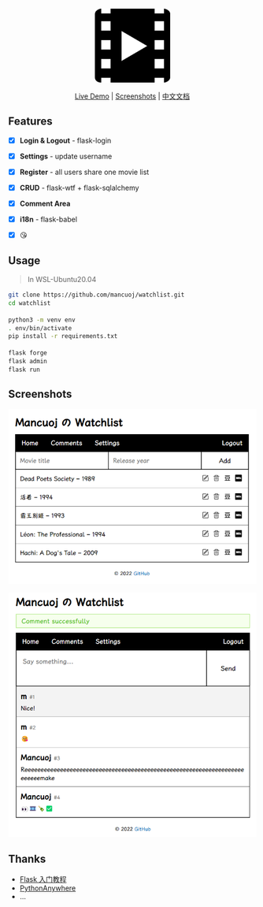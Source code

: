 <p align="center">
    <a href="https://mancuoj.pythonanywhere.com/" target="_blank">
        <img src="./assets/M.png" alt="logo" height="150"/>
    </a>
</p>


<p align="center">
    <a href="https://mancuoj.pythonanywhere.com/" target="_blank">Live Demo</a> |
    <a href="#screenshots">Screenshots</a> |
    <a href="./README_zh.md">中文文档</a>
</p>


## Features

- [x]  **Login & Logout** - flask-login
- [x]  **Settings** - update username
- [x]  **Register** - all users share one movie list
- [x]  **CRUD** - flask-wtf + flask-sqlalchemy
- [x]  **Comment Area**
- [x]  **i18n** - flask-babel
- [x]  😘


## Usage

> In WSL-Ubuntu20.04 

```sh
git clone https://github.com/mancuoj/watchlist.git
cd watchlist

python3 -m venv env
. env/bin/activate
pip install -r requirements.txt

flask forge
flask admin
flask run
```

## Screenshots

<p align="center">
    <img src="./assets/sc3.png"/>
</p>

<p align="center">
    <img src="./assets/sc4.png" />
</p>

## Thanks

- [Flask 入门教程](https://tutorial.helloflask.com/)
- [PythonAnywhere](https://www.pythonanywhere.com/)
- ...